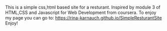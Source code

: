 This is a simple css,html based site for a resturant.
Inspired by module 3 of HTML,CSS and Javascript for Web Development from coursera.
To enjoy my page you can go to: https://rina-karnauch.github.io/SimpleResturantSite
Enjoy!
